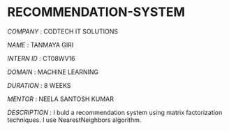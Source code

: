 # RECOMMENDATION-SYSTEM

*COMPANY* : CODTECH IT SOLUTIONS

*NAME* : TANMAYA GIRI

*INTERN ID* : CT08WV16

*DOMAIN* : MACHINE LEARNING

*DURATION* : 8 WEEKS

*MENTOR* : NEELA SANTOSH KUMAR

*DESCRIPTION* :  I buld a recommendation system using matrix factorization techniques. I use NearestNeighbors algorithm.
